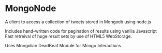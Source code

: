 MongoNode
=========

A client to access a collection of tweets stored in Mongodb using node.js

Includes hand-written code for pagination of results using vanilla Javascript
Fast retreival of huge result sets by use of HTML5 WebStorage.

Uses Mongolian DeadBeaf Module for Mongo Interactions
